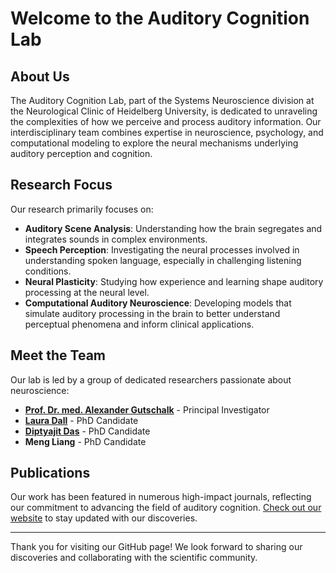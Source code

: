 # Welcome to the Auditory Cognition Lab

## About Us
The Auditory Cognition Lab, part of the Systems Neuroscience division at the Neurological Clinic of Heidelberg University, is dedicated to unraveling the complexities of how we perceive and process auditory information. Our interdisciplinary team combines expertise in neuroscience, psychology, and computational modeling to explore the neural mechanisms underlying auditory perception and cognition.

## Research Focus
Our research primarily focuses on:
- **Auditory Scene Analysis**: Understanding how the brain segregates and integrates sounds in complex environments.
- **Speech Perception**: Investigating the neural processes involved in understanding spoken language, especially in challenging listening conditions.
- **Neural Plasticity**: Studying how experience and learning shape auditory processing at the neural level.
- **Computational Auditory Neuroscience**: Developing models that simulate auditory processing in the brain to better understand perceptual phenomena and inform clinical applications.

## Meet the Team
Our lab is led by a group of dedicated researchers passionate about neuroscience:
- **[Prof. Dr. med. Alexander Gutschalk](https://orcid.org/0000-0002-2523-8846)** - Principal Investigator
- **[Laura Dall](https://github.com/lldoll)** - PhD Candidate
- **[Diptyajit Das](https://github.com/dasdiptyajit)** - PhD Candidate
- **Meng Liang** - PhD Candidate

## Publications
Our work has been featured in numerous high-impact journals, reflecting our commitment to advancing the field of auditory cognition. [Check out our website](https://www.klinikum.uni-heidelberg.de/neurologische-klinik/neurologie-und-poliklinik/forschung/systems-neuroscience/auditory-cognition-lab#publications) to stay updated with our discoveries.

---

Thank you for visiting our GitHub page! We look forward to sharing our discoveries and collaborating with the scientific community.
